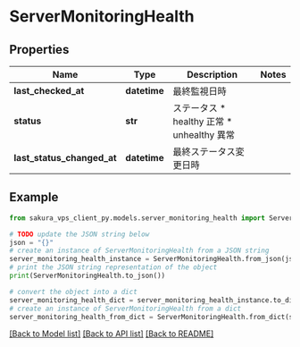 # ServerMonitoringHealth


## Properties

Name | Type | Description | Notes
------------ | ------------- | ------------- | -------------
**last_checked_at** | **datetime** | 最終監視日時 | 
**status** | **str** | ステータス   * healthy 正常   * unhealthy 異常 | 
**last_status_changed_at** | **datetime** | 最終ステータス変更日時 | 

## Example

```python
from sakura_vps_client_py.models.server_monitoring_health import ServerMonitoringHealth

# TODO update the JSON string below
json = "{}"
# create an instance of ServerMonitoringHealth from a JSON string
server_monitoring_health_instance = ServerMonitoringHealth.from_json(json)
# print the JSON string representation of the object
print(ServerMonitoringHealth.to_json())

# convert the object into a dict
server_monitoring_health_dict = server_monitoring_health_instance.to_dict()
# create an instance of ServerMonitoringHealth from a dict
server_monitoring_health_from_dict = ServerMonitoringHealth.from_dict(server_monitoring_health_dict)
```
[[Back to Model list]](../README.md#documentation-for-models) [[Back to API list]](../README.md#documentation-for-api-endpoints) [[Back to README]](../README.md)


